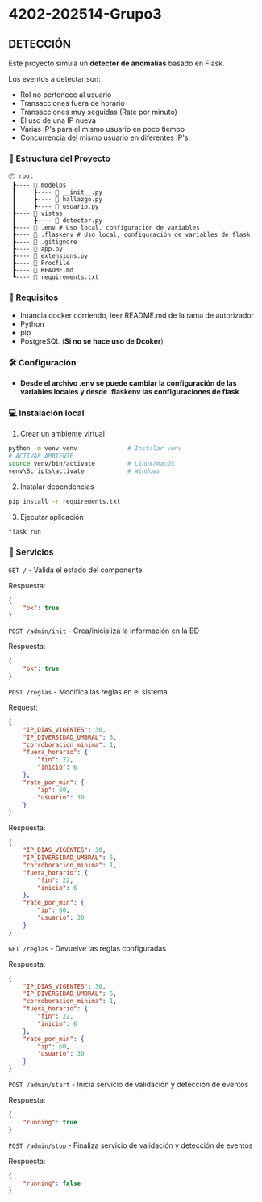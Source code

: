 # 4202-202514-Grupo3

## DETECCIÓN

Este proyecto simula un **detector de anomalias** basado en Flask.

Los eventos a detectar son:
* Rol no pertenece al usuario
* Transacciones fuera de horario
* Transacciones muy seguidas (Rate por minuto)
* El uso de una IP nueva
* Varias IP's para el mismo usuario en poco tiempo
* Concurrencia del mismo usuario en diferentes IP's

###  📁 Estructura del Proyecto

```
📦 root
 ┣---- 📂 modelos
 ┃     ┣---- 📜 __init__.py 
 ┃     ┣---- 📜 hallazgo.py 
 ┃     ┣---- 📜 usuario.py 
 ┣---- 📂 vistas
 ┃     ┣---- 📜 detector.py 
 ┣---- 📜 .env # Uso local, configuración de variables
 ┣---- 📜 .flaskenv # Uso local, configuración de variables de flask
 ┣---- 📜 .gitignore
 ┣---- 📜 app.py
 ┣---- 📜 extensions.py
 ┣---- 📜 Procfile
 ┣---- 📜 README.md
 ┗---- 📜 requirements.txt

```
###  📌 Requisitos

* Intancia docker corriendo, leer README.md de la rama de autorizador
* Python
* pip 
* PostgreSQL (**Si no se hace uso de Dcoker**)

###  🛠️ Configuración

* **Desde el archivo .env se puede cambiar la configuración de las variables locales y desde .flaskenv las configuraciones de flask**

### 💻 Instalación local

1. Crear un ambiente virtual 
```bash
python -m venv venv              # Instalar venv
# ACTIVAR AMBIENTE
source venv/bin/activate         # Linux/macOS
venv\Scripts\activate            # Windows
```

2. Instalar dependencias

```bash
pip install -r requirements.txt
```

3. Ejecutar aplicación
```bash
flask run
```
### 🚀 Servicios

`GET /` - Valida el estado del componente

Respuesta:
```json
{
    "ok": true 
}
```

`POST /admin/init` - Crea/inicializa la información en la BD

Respuesta:
```json
{
    "ok": true 
}
```

`POST /reglas` - Modifica las reglas en el sistema

Request:
```json
{
    "IP_DIAS_VIGENTES": 30,
    "IP_DIVERSIDAD_UMBRAL": 5,
    "corroboracion_minima": 1,
    "fuera_horario": {
        "fin": 22,
        "inicio": 6
    },
    "rate_por_min": {
        "ip": 60,
        "usuario": 30
    }
}
```

Respuesta:
```json
{
    "IP_DIAS_VIGENTES": 30,
    "IP_DIVERSIDAD_UMBRAL": 5,
    "corroboracion_minima": 1,
    "fuera_horario": {
        "fin": 22,
        "inicio": 6
    },
    "rate_por_min": {
        "ip": 60,
        "usuario": 30
    }
}
```

`GET /reglas` - Devuelve las reglas configuradas

Respuesta:
```json
{
    "IP_DIAS_VIGENTES": 30,
    "IP_DIVERSIDAD_UMBRAL": 5,
    "corroboracion_minima": 1,
    "fuera_horario": {
        "fin": 22,
        "inicio": 6
    },
    "rate_por_min": {
        "ip": 60,
        "usuario": 30
    }
}
```

`POST /admin/start` - Inicia servicio de validación y detección de eventos

Respuesta:
```json
{
    "running": true
}
```

`POST /admin/stop` - Finaliza servicio de validación y detección de eventos

Respuesta:
```json
{
    "running": false
}
```